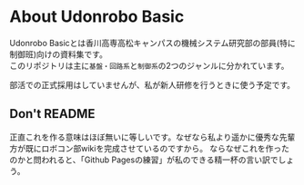 # About Udonrobo Basic
Udonrobo Basicとは香川高専高松キャンパスの機械システム研究部の部員(特に制御班)向けの資料集です。  
このリポジトリは主に`基盤・回路系`と`制御系`の2つのジャンルに分かれています。  

部活での正式採用はしていませんが、私が新人研修を行うときに使う予定です。  

## Don't README
正直これを作る意味はほぼ無いに等しいです。なぜなら私より遥かに優秀な先輩方が既にロボコン部wikiを完成させているのですから。
ならなぜこれを作ったのかと問われると、「Github Pagesの練習」が私のできる精一杯の言い訳でしょう。  
